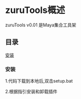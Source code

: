 # zuruTools概述

zuruTools v0.01 是Maya集合工具架

## 目录

[安装](###安装)


### 安装

1.代码下载到本地后,双击setup.bat

2.根据指引安装和卸载插件
